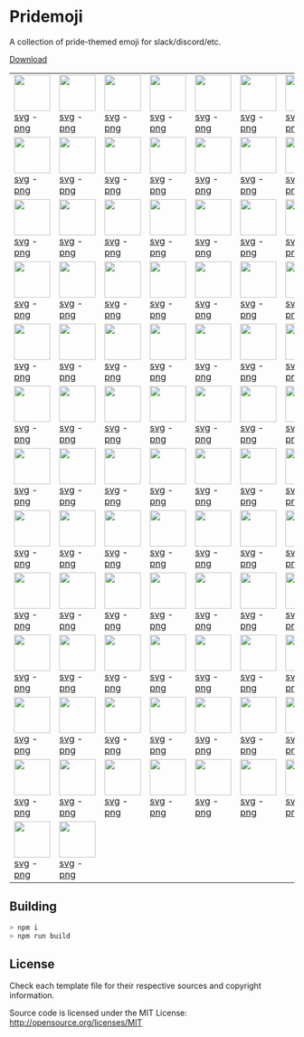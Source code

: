 Pridemoji
=========

A collection of pride-themed emoji for slack/discord/etc.

[Download](https://github.com/Tschrock/pridemoji/releases/latest/download/pridemoji.zip)

<!-- EMOJIGRID -->
| | | | | | | |
|-|-|-|-|-|-|-|
|<img src="https://pridemoji.cp3.es//png/ace-flag.png" height="64" /><br/> [svg](https://pridemoji.cp3.es//svg/ace-flag.svg) - [png](https://pridemoji.cp3.es//png/ace-flag.png)|<img src="https://pridemoji.cp3.es//png/agender-flag.png" height="64" /><br/> [svg](https://pridemoji.cp3.es//svg/agender-flag.svg) - [png](https://pridemoji.cp3.es//png/agender-flag.png)|<img src="https://pridemoji.cp3.es//png/aro-flag.png" height="64" /><br/> [svg](https://pridemoji.cp3.es//svg/aro-flag.svg) - [png](https://pridemoji.cp3.es//png/aro-flag.png)|<img src="https://pridemoji.cp3.es//png/bi-flag.png" height="64" /><br/> [svg](https://pridemoji.cp3.es//svg/bi-flag.svg) - [png](https://pridemoji.cp3.es//png/bi-flag.png)|<img src="https://pridemoji.cp3.es//png/enby-flag.png" height="64" /><br/> [svg](https://pridemoji.cp3.es//svg/enby-flag.svg) - [png](https://pridemoji.cp3.es//png/enby-flag.png)|<img src="https://pridemoji.cp3.es//png/gay-flag.png" height="64" /><br/> [svg](https://pridemoji.cp3.es//svg/gay-flag.svg) - [png](https://pridemoji.cp3.es//png/gay-flag.png)|<img src="https://pridemoji.cp3.es//png/fluid-flag.png" height="64" /><br/> [svg](https://pridemoji.cp3.es//svg/fluid-flag.svg) - [png](https://pridemoji.cp3.es//png/fluid-flag.png)|
|<img src="https://pridemoji.cp3.es//png/genderqueer-flag.png" height="64" /><br/> [svg](https://pridemoji.cp3.es//svg/genderqueer-flag.svg) - [png](https://pridemoji.cp3.es//png/genderqueer-flag.png)|<img src="https://pridemoji.cp3.es//png/lesbian-flag.png" height="64" /><br/> [svg](https://pridemoji.cp3.es//svg/lesbian-flag.svg) - [png](https://pridemoji.cp3.es//png/lesbian-flag.png)|<img src="https://pridemoji.cp3.es//png/pan-flag.png" height="64" /><br/> [svg](https://pridemoji.cp3.es//svg/pan-flag.svg) - [png](https://pridemoji.cp3.es//png/pan-flag.png)|<img src="https://pridemoji.cp3.es//png/polyamorous-flag.png" height="64" /><br/> [svg](https://pridemoji.cp3.es//svg/polyamorous-flag.svg) - [png](https://pridemoji.cp3.es//png/polyamorous-flag.png)|<img src="https://pridemoji.cp3.es//png/polysexual-flag.png" height="64" /><br/> [svg](https://pridemoji.cp3.es//svg/polysexual-flag.svg) - [png](https://pridemoji.cp3.es//png/polysexual-flag.png)|<img src="https://pridemoji.cp3.es//png/trans-flag.png" height="64" /><br/> [svg](https://pridemoji.cp3.es//svg/trans-flag.svg) - [png](https://pridemoji.cp3.es//png/trans-flag.png)|<img src="https://pridemoji.cp3.es//png/pastelorangegender-flag.png" height="64" /><br/> [svg](https://pridemoji.cp3.es//svg/pastelorangegender-flag.svg) - [png](https://pridemoji.cp3.es//png/pastelorangegender-flag.png)|
|<img src="https://pridemoji.cp3.es//png/ace-syringe.png" height="64" /><br/> [svg](https://pridemoji.cp3.es//svg/ace-syringe.svg) - [png](https://pridemoji.cp3.es//png/ace-syringe.png)|<img src="https://pridemoji.cp3.es//png/agender-syringe.png" height="64" /><br/> [svg](https://pridemoji.cp3.es//svg/agender-syringe.svg) - [png](https://pridemoji.cp3.es//png/agender-syringe.png)|<img src="https://pridemoji.cp3.es//png/aro-syringe.png" height="64" /><br/> [svg](https://pridemoji.cp3.es//svg/aro-syringe.svg) - [png](https://pridemoji.cp3.es//png/aro-syringe.png)|<img src="https://pridemoji.cp3.es//png/bi-syringe.png" height="64" /><br/> [svg](https://pridemoji.cp3.es//svg/bi-syringe.svg) - [png](https://pridemoji.cp3.es//png/bi-syringe.png)|<img src="https://pridemoji.cp3.es//png/enby-syringe.png" height="64" /><br/> [svg](https://pridemoji.cp3.es//svg/enby-syringe.svg) - [png](https://pridemoji.cp3.es//png/enby-syringe.png)|<img src="https://pridemoji.cp3.es//png/gay-syringe.png" height="64" /><br/> [svg](https://pridemoji.cp3.es//svg/gay-syringe.svg) - [png](https://pridemoji.cp3.es//png/gay-syringe.png)|<img src="https://pridemoji.cp3.es//png/fluid-syringe.png" height="64" /><br/> [svg](https://pridemoji.cp3.es//svg/fluid-syringe.svg) - [png](https://pridemoji.cp3.es//png/fluid-syringe.png)|
|<img src="https://pridemoji.cp3.es//png/genderqueer-syringe.png" height="64" /><br/> [svg](https://pridemoji.cp3.es//svg/genderqueer-syringe.svg) - [png](https://pridemoji.cp3.es//png/genderqueer-syringe.png)|<img src="https://pridemoji.cp3.es//png/lesbian-syringe.png" height="64" /><br/> [svg](https://pridemoji.cp3.es//svg/lesbian-syringe.svg) - [png](https://pridemoji.cp3.es//png/lesbian-syringe.png)|<img src="https://pridemoji.cp3.es//png/pan-syringe.png" height="64" /><br/> [svg](https://pridemoji.cp3.es//svg/pan-syringe.svg) - [png](https://pridemoji.cp3.es//png/pan-syringe.png)|<img src="https://pridemoji.cp3.es//png/polyamorous-syringe.png" height="64" /><br/> [svg](https://pridemoji.cp3.es//svg/polyamorous-syringe.svg) - [png](https://pridemoji.cp3.es//png/polyamorous-syringe.png)|<img src="https://pridemoji.cp3.es//png/polysexual-syringe.png" height="64" /><br/> [svg](https://pridemoji.cp3.es//svg/polysexual-syringe.svg) - [png](https://pridemoji.cp3.es//png/polysexual-syringe.png)|<img src="https://pridemoji.cp3.es//png/trans-syringe.png" height="64" /><br/> [svg](https://pridemoji.cp3.es//svg/trans-syringe.svg) - [png](https://pridemoji.cp3.es//png/trans-syringe.png)|<img src="https://pridemoji.cp3.es//png/trans-syringe-blue.png" height="64" /><br/> [svg](https://pridemoji.cp3.es//svg/trans-syringe-blue.svg) - [png](https://pridemoji.cp3.es//png/trans-syringe-blue.png)|
|<img src="https://pridemoji.cp3.es//png/trans-syringe-pink.png" height="64" /><br/> [svg](https://pridemoji.cp3.es//svg/trans-syringe-pink.svg) - [png](https://pridemoji.cp3.es//png/trans-syringe-pink.png)|<img src="https://pridemoji.cp3.es//png/pastelorangegender-syringe.png" height="64" /><br/> [svg](https://pridemoji.cp3.es//svg/pastelorangegender-syringe.svg) - [png](https://pridemoji.cp3.es//png/pastelorangegender-syringe.png)|<img src="https://pridemoji.cp3.es//png/ace-heart.png" height="64" /><br/> [svg](https://pridemoji.cp3.es//svg/ace-heart.svg) - [png](https://pridemoji.cp3.es//png/ace-heart.png)|<img src="https://pridemoji.cp3.es//png/agender-heart.png" height="64" /><br/> [svg](https://pridemoji.cp3.es//svg/agender-heart.svg) - [png](https://pridemoji.cp3.es//png/agender-heart.png)|<img src="https://pridemoji.cp3.es//png/aro-heart.png" height="64" /><br/> [svg](https://pridemoji.cp3.es//svg/aro-heart.svg) - [png](https://pridemoji.cp3.es//png/aro-heart.png)|<img src="https://pridemoji.cp3.es//png/bi-heart.png" height="64" /><br/> [svg](https://pridemoji.cp3.es//svg/bi-heart.svg) - [png](https://pridemoji.cp3.es//png/bi-heart.png)|<img src="https://pridemoji.cp3.es//png/enby-heart.png" height="64" /><br/> [svg](https://pridemoji.cp3.es//svg/enby-heart.svg) - [png](https://pridemoji.cp3.es//png/enby-heart.png)|
|<img src="https://pridemoji.cp3.es//png/gay-heart.png" height="64" /><br/> [svg](https://pridemoji.cp3.es//svg/gay-heart.svg) - [png](https://pridemoji.cp3.es//png/gay-heart.png)|<img src="https://pridemoji.cp3.es//png/fluid-heart.png" height="64" /><br/> [svg](https://pridemoji.cp3.es//svg/fluid-heart.svg) - [png](https://pridemoji.cp3.es//png/fluid-heart.png)|<img src="https://pridemoji.cp3.es//png/genderqueer-heart.png" height="64" /><br/> [svg](https://pridemoji.cp3.es//svg/genderqueer-heart.svg) - [png](https://pridemoji.cp3.es//png/genderqueer-heart.png)|<img src="https://pridemoji.cp3.es//png/lesbian-heart.png" height="64" /><br/> [svg](https://pridemoji.cp3.es//svg/lesbian-heart.svg) - [png](https://pridemoji.cp3.es//png/lesbian-heart.png)|<img src="https://pridemoji.cp3.es//png/pan-heart.png" height="64" /><br/> [svg](https://pridemoji.cp3.es//svg/pan-heart.svg) - [png](https://pridemoji.cp3.es//png/pan-heart.png)|<img src="https://pridemoji.cp3.es//png/polyamorous-heart.png" height="64" /><br/> [svg](https://pridemoji.cp3.es//svg/polyamorous-heart.svg) - [png](https://pridemoji.cp3.es//png/polyamorous-heart.png)|<img src="https://pridemoji.cp3.es//png/polysexual-heart.png" height="64" /><br/> [svg](https://pridemoji.cp3.es//svg/polysexual-heart.svg) - [png](https://pridemoji.cp3.es//png/polysexual-heart.png)|
|<img src="https://pridemoji.cp3.es//png/trans-heart.png" height="64" /><br/> [svg](https://pridemoji.cp3.es//svg/trans-heart.svg) - [png](https://pridemoji.cp3.es//png/trans-heart.png)|<img src="https://pridemoji.cp3.es//png/pastelorangegender-heart.png" height="64" /><br/> [svg](https://pridemoji.cp3.es//svg/pastelorangegender-heart.svg) - [png](https://pridemoji.cp3.es//png/pastelorangegender-heart.png)|<img src="https://pridemoji.cp3.es//png/ace-heart-d.png" height="64" /><br/> [svg](https://pridemoji.cp3.es//svg/ace-heart-d.svg) - [png](https://pridemoji.cp3.es//png/ace-heart-d.png)|<img src="https://pridemoji.cp3.es//png/agender-heart-d.png" height="64" /><br/> [svg](https://pridemoji.cp3.es//svg/agender-heart-d.svg) - [png](https://pridemoji.cp3.es//png/agender-heart-d.png)|<img src="https://pridemoji.cp3.es//png/aro-heart-d.png" height="64" /><br/> [svg](https://pridemoji.cp3.es//svg/aro-heart-d.svg) - [png](https://pridemoji.cp3.es//png/aro-heart-d.png)|<img src="https://pridemoji.cp3.es//png/bi-heart-d.png" height="64" /><br/> [svg](https://pridemoji.cp3.es//svg/bi-heart-d.svg) - [png](https://pridemoji.cp3.es//png/bi-heart-d.png)|<img src="https://pridemoji.cp3.es//png/enby-heart-d.png" height="64" /><br/> [svg](https://pridemoji.cp3.es//svg/enby-heart-d.svg) - [png](https://pridemoji.cp3.es//png/enby-heart-d.png)|
|<img src="https://pridemoji.cp3.es//png/gay-heart-d.png" height="64" /><br/> [svg](https://pridemoji.cp3.es//svg/gay-heart-d.svg) - [png](https://pridemoji.cp3.es//png/gay-heart-d.png)|<img src="https://pridemoji.cp3.es//png/fluid-heart-d.png" height="64" /><br/> [svg](https://pridemoji.cp3.es//svg/fluid-heart-d.svg) - [png](https://pridemoji.cp3.es//png/fluid-heart-d.png)|<img src="https://pridemoji.cp3.es//png/genderqueer-heart-d.png" height="64" /><br/> [svg](https://pridemoji.cp3.es//svg/genderqueer-heart-d.svg) - [png](https://pridemoji.cp3.es//png/genderqueer-heart-d.png)|<img src="https://pridemoji.cp3.es//png/lesbian-heart-d.png" height="64" /><br/> [svg](https://pridemoji.cp3.es//svg/lesbian-heart-d.svg) - [png](https://pridemoji.cp3.es//png/lesbian-heart-d.png)|<img src="https://pridemoji.cp3.es//png/pan-heart-d.png" height="64" /><br/> [svg](https://pridemoji.cp3.es//svg/pan-heart-d.svg) - [png](https://pridemoji.cp3.es//png/pan-heart-d.png)|<img src="https://pridemoji.cp3.es//png/polyamorous-heart-d.png" height="64" /><br/> [svg](https://pridemoji.cp3.es//svg/polyamorous-heart-d.svg) - [png](https://pridemoji.cp3.es//png/polyamorous-heart-d.png)|<img src="https://pridemoji.cp3.es//png/polysexual-heart-d.png" height="64" /><br/> [svg](https://pridemoji.cp3.es//svg/polysexual-heart-d.svg) - [png](https://pridemoji.cp3.es//png/polysexual-heart-d.png)|
|<img src="https://pridemoji.cp3.es//png/trans-heart-d.png" height="64" /><br/> [svg](https://pridemoji.cp3.es//svg/trans-heart-d.svg) - [png](https://pridemoji.cp3.es//png/trans-heart-d.png)|<img src="https://pridemoji.cp3.es//png/pastelorangegender-heart-d.png" height="64" /><br/> [svg](https://pridemoji.cp3.es//svg/pastelorangegender-heart-d.svg) - [png](https://pridemoji.cp3.es//png/pastelorangegender-heart-d.png)|<img src="https://pridemoji.cp3.es//png/ace-ghost.png" height="64" /><br/> [svg](https://pridemoji.cp3.es//svg/ace-ghost.svg) - [png](https://pridemoji.cp3.es//png/ace-ghost.png)|<img src="https://pridemoji.cp3.es//png/agender-ghost.png" height="64" /><br/> [svg](https://pridemoji.cp3.es//svg/agender-ghost.svg) - [png](https://pridemoji.cp3.es//png/agender-ghost.png)|<img src="https://pridemoji.cp3.es//png/aro-ghost.png" height="64" /><br/> [svg](https://pridemoji.cp3.es//svg/aro-ghost.svg) - [png](https://pridemoji.cp3.es//png/aro-ghost.png)|<img src="https://pridemoji.cp3.es//png/bi-ghost.png" height="64" /><br/> [svg](https://pridemoji.cp3.es//svg/bi-ghost.svg) - [png](https://pridemoji.cp3.es//png/bi-ghost.png)|<img src="https://pridemoji.cp3.es//png/enby-ghost.png" height="64" /><br/> [svg](https://pridemoji.cp3.es//svg/enby-ghost.svg) - [png](https://pridemoji.cp3.es//png/enby-ghost.png)|
|<img src="https://pridemoji.cp3.es//png/gay-ghost.png" height="64" /><br/> [svg](https://pridemoji.cp3.es//svg/gay-ghost.svg) - [png](https://pridemoji.cp3.es//png/gay-ghost.png)|<img src="https://pridemoji.cp3.es//png/fluid-ghost.png" height="64" /><br/> [svg](https://pridemoji.cp3.es//svg/fluid-ghost.svg) - [png](https://pridemoji.cp3.es//png/fluid-ghost.png)|<img src="https://pridemoji.cp3.es//png/genderqueer-ghost.png" height="64" /><br/> [svg](https://pridemoji.cp3.es//svg/genderqueer-ghost.svg) - [png](https://pridemoji.cp3.es//png/genderqueer-ghost.png)|<img src="https://pridemoji.cp3.es//png/lesbian-ghost.png" height="64" /><br/> [svg](https://pridemoji.cp3.es//svg/lesbian-ghost.svg) - [png](https://pridemoji.cp3.es//png/lesbian-ghost.png)|<img src="https://pridemoji.cp3.es//png/pan-ghost.png" height="64" /><br/> [svg](https://pridemoji.cp3.es//svg/pan-ghost.svg) - [png](https://pridemoji.cp3.es//png/pan-ghost.png)|<img src="https://pridemoji.cp3.es//png/polyamorous-ghost.png" height="64" /><br/> [svg](https://pridemoji.cp3.es//svg/polyamorous-ghost.svg) - [png](https://pridemoji.cp3.es//png/polyamorous-ghost.png)|<img src="https://pridemoji.cp3.es//png/polysexual-ghost.png" height="64" /><br/> [svg](https://pridemoji.cp3.es//svg/polysexual-ghost.svg) - [png](https://pridemoji.cp3.es//png/polysexual-ghost.png)|
|<img src="https://pridemoji.cp3.es//png/trans-ghost.png" height="64" /><br/> [svg](https://pridemoji.cp3.es//svg/trans-ghost.svg) - [png](https://pridemoji.cp3.es//png/trans-ghost.png)|<img src="https://pridemoji.cp3.es//png/pastelorangegender-ghost.png" height="64" /><br/> [svg](https://pridemoji.cp3.es//svg/pastelorangegender-ghost.svg) - [png](https://pridemoji.cp3.es//png/pastelorangegender-ghost.png)|<img src="https://pridemoji.cp3.es//png/ace-cat.png" height="64" /><br/> [svg](https://pridemoji.cp3.es//svg/ace-cat.svg) - [png](https://pridemoji.cp3.es//png/ace-cat.png)|<img src="https://pridemoji.cp3.es//png/agender-cat.png" height="64" /><br/> [svg](https://pridemoji.cp3.es//svg/agender-cat.svg) - [png](https://pridemoji.cp3.es//png/agender-cat.png)|<img src="https://pridemoji.cp3.es//png/aro-cat.png" height="64" /><br/> [svg](https://pridemoji.cp3.es//svg/aro-cat.svg) - [png](https://pridemoji.cp3.es//png/aro-cat.png)|<img src="https://pridemoji.cp3.es//png/bi-cat.png" height="64" /><br/> [svg](https://pridemoji.cp3.es//svg/bi-cat.svg) - [png](https://pridemoji.cp3.es//png/bi-cat.png)|<img src="https://pridemoji.cp3.es//png/enby-cat.png" height="64" /><br/> [svg](https://pridemoji.cp3.es//svg/enby-cat.svg) - [png](https://pridemoji.cp3.es//png/enby-cat.png)|
|<img src="https://pridemoji.cp3.es//png/gay-cat.png" height="64" /><br/> [svg](https://pridemoji.cp3.es//svg/gay-cat.svg) - [png](https://pridemoji.cp3.es//png/gay-cat.png)|<img src="https://pridemoji.cp3.es//png/fluid-cat.png" height="64" /><br/> [svg](https://pridemoji.cp3.es//svg/fluid-cat.svg) - [png](https://pridemoji.cp3.es//png/fluid-cat.png)|<img src="https://pridemoji.cp3.es//png/genderqueer-cat.png" height="64" /><br/> [svg](https://pridemoji.cp3.es//svg/genderqueer-cat.svg) - [png](https://pridemoji.cp3.es//png/genderqueer-cat.png)|<img src="https://pridemoji.cp3.es//png/lesbian-cat.png" height="64" /><br/> [svg](https://pridemoji.cp3.es//svg/lesbian-cat.svg) - [png](https://pridemoji.cp3.es//png/lesbian-cat.png)|<img src="https://pridemoji.cp3.es//png/pan-cat.png" height="64" /><br/> [svg](https://pridemoji.cp3.es//svg/pan-cat.svg) - [png](https://pridemoji.cp3.es//png/pan-cat.png)|<img src="https://pridemoji.cp3.es//png/polyamorous-cat.png" height="64" /><br/> [svg](https://pridemoji.cp3.es//svg/polyamorous-cat.svg) - [png](https://pridemoji.cp3.es//png/polyamorous-cat.png)|<img src="https://pridemoji.cp3.es//png/polysexual-cat.png" height="64" /><br/> [svg](https://pridemoji.cp3.es//svg/polysexual-cat.svg) - [png](https://pridemoji.cp3.es//png/polysexual-cat.png)|
|<img src="https://pridemoji.cp3.es//png/trans-cat.png" height="64" /><br/> [svg](https://pridemoji.cp3.es//svg/trans-cat.svg) - [png](https://pridemoji.cp3.es//png/trans-cat.png)|<img src="https://pridemoji.cp3.es//png/pastelorangegender-cat.png" height="64" /><br/> [svg](https://pridemoji.cp3.es//svg/pastelorangegender-cat.svg) - [png](https://pridemoji.cp3.es//png/pastelorangegender-cat.png)|
<!-- ENDEMOJIGRID -->

## Building

```sh
> npm i
> npm run build
```

## License

Check each template file for their respective sources and copyright information.

Source code is licensed under the MIT License: http://opensource.org/licenses/MIT
